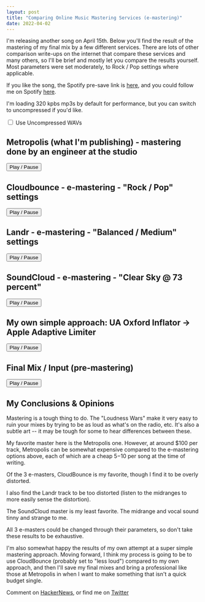 ```yaml
---
layout: post
title: "Comparing Online Music Mastering Services (e-mastering)"
date: 2022-04-02
---
```


I'm releasing another song on April 15th. Below you'll find the result of the
mastering of my final mix by a few different services. There are lots of other
comparison write-ups on the internet that compare these services and many
others, so I'll be brief and mostly let you compare the results yourself. Most
parameters were set moderately, to Rock / Pop settings where applicable.

If you like the song, the Spotify pre-save link is [here](https://distrokid.com/hyperfollow/thebingeeffect/shoulder-to-shoulder), and you could
follow me on Spotify [here](https://open.spotify.com/artist/16MSVHbEEVtCo1G9QjyQAs?si=Dsq2677IScyJq1NweDat2g).

I'm loading 320 kpbs mp3s by default for performance, but you can switch to
uncompressed if you'd like.

<label class="form-switch">
<input type="checkbox" id="hi-def">
<i></i>
Use Uncompressed WAVs
</label>

<div>
<h2>Metropolis (what I'm publishing) - mastering done by an engineer at the
studio</h2>
<div class="wavesurfer" id="metropolis">
<div id="waveform" />
<button id="playpause">Play / Pause</button>
</div>
</div>

<div>
<h2>Cloudbounce - e-mastering - "Rock / Pop" settings</h2>
<div class="wavesurfer" id="cloudbounce">
<div id="waveform" />
<button id="playpause">Play / Pause</button>
</div>
</div>

<div>
<h2>Landr - e-mastering - "Balanced / Medium" settings</h2>
<div class="wavesurfer" id="landr">
<div id="waveform" />
<button id="playpause">Play / Pause</button>
</div>
</div>

<div>
<h2>SoundCloud - e-mastering - "Clear Sky @ 73 percent"</h2>
<div class="wavesurfer" id="soundcloud">
<div id="waveform" />
<button id="playpause">Play / Pause</button>
</div>
</div>

<div>
<h2>My own simple approach: UA Oxford Inflator -> Apple Adaptive Limiter</h2>
<div class="wavesurfer" id="mine">
<div id="waveform" />
<button id="playpause">Play / Pause</button>
</div>
</div>

<div>
<h2>Final Mix / Input (pre-mastering)</h2>
<div class="wavesurfer" id="final">
<div id="waveform" />
<button id="playpause">Play / Pause</button>
</div>
</div>

<h2>My Conclusions & Opinions</h2>
Mastering is a tough thing to do. The "Loudness Wars" make it very easy to
ruin your mixes by trying to be as loud as what's on the radio, etc. It's also a
subtle art -- it may be tough for some to hear differences between these.

My favorite master here is the Metropolis one. However, at around $100 per
track, Metropolis can be somewhat expensive compared to the e-mastering options above, each of which are
a cheap $5-$10 per song at the time of writing.

Of the 3 e-masters, CloudBounce is my favorite, though I find it to be
overly distorted.

I also find the Landr track to be too distorted (listen to the
midranges to more easily sense the distortion).

The SoundCloud master is my least favorite. The midrange and vocal sound tinny
and strange to me.

All 3 e-masters could be changed through their parameters, so don't take these
results to be exhaustive.

I'm also somewhat happy the results of my own attempt at a super simple mastering
approach. Moving forward, I think my process is going to be to use CloudBounce (probably
set to "less loud") compared to my own approach, and then I'll save my final
mixes and bring a professional like those at Metropolis in when I want to make
something that isn't a quick budget single.

Comment on [HackerNews](https://news.ycombinator.com/item?id=30891778), or find me on [Twitter](https://twitter.com/calflegal)

<script src="https://unpkg.com/wavesurfer.js"></script>
<script src="{{site.url}}/assets/js/mastering-page.js" />
